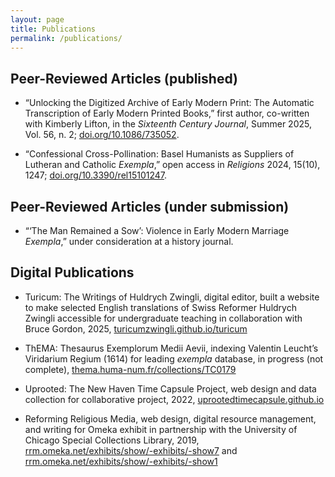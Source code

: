 ```yaml
---
layout: page
title: Publications
permalink: /publications/
---
```


## Peer-Reviewed Articles (published)

- “Unlocking the Digitized Archive of Early Modern Print: The Automatic Transcription of Early Modern Printed Books,” first author, co-written with Kimberly Lifton, in the _Sixteenth Century Journal_, Summer 2025, Vol. 56, n. 2; [doi.org/10.1086/735052](https:doi.org/10.1086/735052).

- “Confessional Cross-Pollination: Basel Humanists as Suppliers of Lutheran and Catholic _Exempla_,” open access in _Religions_ 2024, 15(10), 1247; [doi.org/10.3390/rel15101247](https:doi.org/10.3390/rel15101247).

## Peer-Reviewed Articles (under submission)
- “‘The Man Remained a Sow’: Violence in Early Modern Marriage _Exempla_,” under consideration at a history journal.

## Digital Publications
- Turicum: The Writings of Huldrych Zwingli, digital editor, built a website to make selected English translations of Swiss Reformer Huldrych Zwingli accessible for undergraduate teaching in collaboration with Bruce Gordon, 2025, [turicumzwingli.github.io/turicum](https://turicumzwingli.github.io/turicum)

- ThEMA: Thesaurus Exemplorum Medii Aevii, indexing Valentin Leucht’s Viridarium Regium (1614) for leading _exempla_ database, in progress (not complete), [thema.huma-num.fr/collections/TC0179](https://thema.huma-num.fr/collections/TC0179)
  
- Uprooted: The New Haven Time Capsule Project, web design and data collection for collaborative project, 2022, [uprootedtimecapsule.github.io](https://uprootedtimecapsule.github.io)
  
- Reforming Religious Media, web design, digital resource management, and writing for Omeka exhibit in partnership with the University of Chicago Special Collections Library, 2019, [rrm.omeka.net/exhibits/show/-exhibits/-show7](https://rrm.omeka.net/exhibits/show/-exhibits/-show7) and [rrm.omeka.net/exhibits/show/-exhibits/-show1](https://rrm.omeka.net/exhibits/show/-exhibits/-show1)

